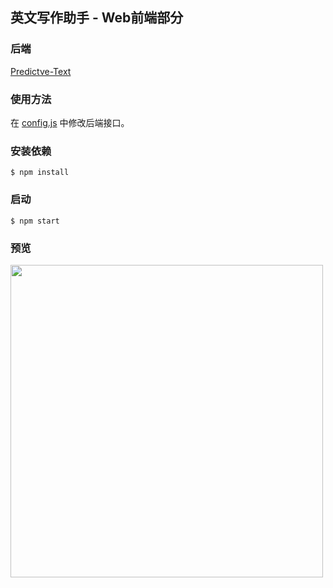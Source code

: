 ## 英文写作助手 - Web前端部分

### 后端
[Predictve-Text](https:github.com/jeffylu/predictive-text)

### 使用方法
在 [config.js](predictive-text-web/src/utils/config.js) 中修改后端接口。

### 安装依赖
```
$ npm install
```

### 启动
```
$ npm start
```

### 预览
<img width="500" src="https://user-images.githubusercontent.com/8482405/38191188-489658e0-369a-11e8-996a-2d987d14a06c.png"/>
